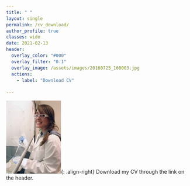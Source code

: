 ```yaml
---
title: " "
layout: single
permalink: /cv_download/
author_profile: true
classes: wide
date: 2021-02-13
header:
  overlay_color: "#000"
  overlay_filter: "0.1"
  overlay_image: /assets/images/20160725_160003.jpg
  actions:
    - label: "Download CV"

---
```


![image-right](../assets/images/colchicinepic.jpg){: .align-right} Download my CV through the link on the header.
